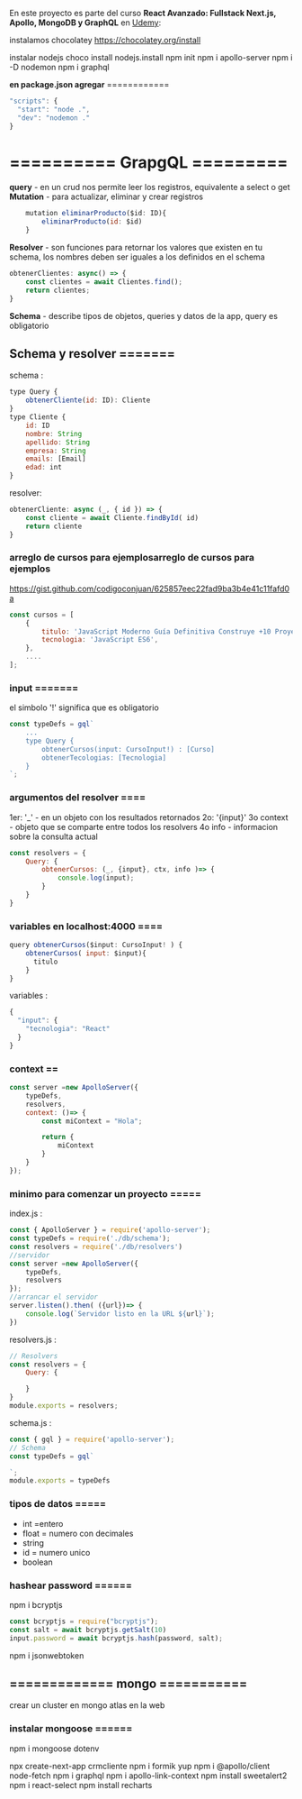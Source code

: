 En este proyecto es parte del curso **React Avanzado: Fullstack Next.js, Apollo, MongoDB y GraphQL** en [Udemy](https://www.udemy.com/course/fullstack-react-graphql-y-apollo-de-principiante-a-experto/): 

instalamos chocolatey https://chocolatey.org/install

instalar nodejs
choco install nodejs.install
npm init
npm i apollo-server
npm i -D nodemon
npm i graphql

**en package.json agregar** ============
```javascript
"scripts": {
  "start": "node .",
  "dev": "nodemon ."
}
```

# **========== GrapgQL =========**
**query** - en un crud nos permite leer los registros, equivalente a select o get
**Mutation** - para actualizar, eliminar y crear registros
```javascript
    mutation eliminarProducto($id: ID){
    	eliminarProducto(id: $id)
    }
```
**Resolver** - son funciones para retornar los valores que existen en tu schema, los nombres deben ser iguales a los definidos en el schema
```javascript
obtenerClientes: async() => {
	const clientes = await Clientes.find();
	return clientes;
}
```
**Schema** - describe tipos de objetos, queries y datos de la app, query es obligatorio

## Schema y resolver =======
schema :
```javascript
type Query {
	obtenerCliente(id: ID): Cliente
}
type Cliente {
	id: ID
	nombre: String
	apellido: String
	empresa: String
	emails: [Email]
	edad: int
}
```
resolver:
```javascript
obtenerCliente: async (_, { id }) => {
	const cliente = await Cliente.findById( id)
	return cliente
}
```

### arreglo de cursos para ejemplosarreglo de cursos para ejemplos 
https://gist.github.com/codigoconjuan/625857eec22fad9ba3b4e41c11fafd0a
```javascript
const cursos = [
    {
        titulo: 'JavaScript Moderno Guía Definitiva Construye +10 Proyectos',
        tecnologia: 'JavaScript ES6',
    },
    ....
];
```

### input =======
el simbolo '!' significa que es obligatorio
```javascript
const typeDefs = gql`
    ...
    type Query {
        obtenerCursos(input: CursoInput!) : [Curso]
        obtenerTecologias: [Tecnologia]
    }
`;
```

### argumentos del resolver ====
1er: '_' - en un objeto con los resultados retornados 
2o: '{input}'
3o context - objeto que se comparte entre todos los resolvers
4o info - informacion sobre la consulta actual
```javascript
const resolvers = {
    Query: {
        obtenerCursos: (_, {input}, ctx, info )=> {
            console.log(input);
        }
    }
}
```

### variables en localhost:4000 ====
```javascript
query obtenerCursos($input: CursoInput! ) {
    obtenerCursos( input: $input){
      titulo
    }
}
```
variables :
```javascript
{
  "input": {
    "tecnologia": "React"
  }
}
```

### context ==
```javascript
const server =new ApolloServer({
    typeDefs,
    resolvers,
    context: ()=> {
        const miContext = "Hola";

        return {
            miContext
        }
    }
});
```

### minimo para comenzar un proyecto =====
index.js :
```javascript
const { ApolloServer } = require('apollo-server');
const typeDefs = require('./db/schema');
const resolvers = require('./db/resolvers')
//servidor
const server =new ApolloServer({
    typeDefs,
    resolvers
});
//arrancar el servidor
server.listen().then( ({url})=> {
    console.log(`Servidor listo en la URL ${url}`);
})
```

resolvers.js :
```javascript
// Resolvers
const resolvers = {
    Query: {

    }
}
module.exports = resolvers;
```

schema.js :
```javascript
const { gql } = require('apollo-server');
// Schema
const typeDefs = gql`

`;
module.exports = typeDefs
```

### tipos de datos =====
- int =entero
- float = numero con decimales
- string
- id = numero unico
- boolean

### hashear password ======
npm i bcryptjs
```javascript
const bcryptjs = require("bcryptjs");
const salt = await bcryptjs.getSalt(10)
input.password = await bcryptjs.hash(password, salt);
```
npm i jsonwebtoken

## ============= mongo ===========
crear un cluster en mongo atlas en la web

### instalar mongoose ======
npm i mongoose dotenv

npx create-next-app crmcliente
npm i formik yup
npm i @apollo/client node-fetch
npm i graphql
npm i apollo-link-context
npm install sweetalert2
npm i react-select
npm install recharts
